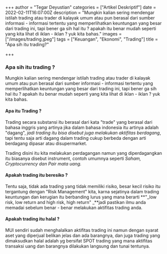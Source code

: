 +++
author = "Tegar Deyustian"
categories = ["Artikel Deskriptif"]
date = 2022-02-11T16:07:00Z
description = "Mungkin kalian sering mendengar istilah trading atau trader di kalayak umum atau pun berasal dari sumber informasi - informasi tertentu yang memperlihatkan keuntungan yang besar dari trading ini, tapi bener ga sih hal itu ? apakah itu benar mudah seperti yang kita lihat di iklan - iklan ? yuk kita bahas."
images = ["/images/trading.jpeg"]
tags = ["Keuangan", "Ekonomi", "Trading"]
title = "Apa sih itu trading?"

+++

### Apa sih itu trading ?

Mungkin kalian sering mendengar istilah trading atau trader di kalayak umum atau pun berasal dari sumber informasi - informasi tertentu yang memperlihatkan keuntungan yang besar dari trading ini, tapi bener ga sih hal itu ? apakah itu benar mudah seperti yang kita lihat di iklan - iklan ? yuk kita bahas.

#### Apa itu Trading ?

Trading secara substansi itu berasal dari kata "trade" yang berasal dari bahasa inggris yang artinya jika dalam bahasa indonesia itu artinya adalah "dagang", _jadi trading itu bisa disebut juga melakukan aktifitas berdagang_, tapi tentu saja arti dagang dalam trading cukup berbeda dengan arti berdagang dipasar atau disupermarket.

Trading disini itu kita melakukan perdagangan namun yang diperdagangkan itu biasanya disebut instrument, contoh umumnya seperti _Saham, Cryptocurrency dan Pair mata uang._

#### Apakah trading itu beresiko ?

Tentu saja, tidak ada trading yang tidak memiliki risiko, besar kecil risiko itu tergantung dengan "Risk Management" kita, karna sejatinya dalam trading keuntungan dan kerugian itu berbanding lurus yang mana berarti **"_low risk, low return and high risk, high return" _**jadi pastikan ilmu anda memadai sebelum benar - benar melakukan aktifitas trading anda.

#### Apakah trading itu halal ?

MUI sendiri sudah menghalalkan aktifitas trading ini namun dengan syarat aset yang diperjual belikan jelas dan ada barangnya, dan juga trading yang dimaksudkan halal adalah yg bersifat SPOT trading yang mana aktifitas transaksi uang dan barangnya dilakukan langsung dan tunai tentunya.